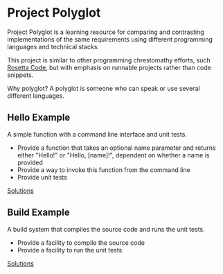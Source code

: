 # Project Polyglot

Project Polyglot is a learning resource for comparing and contrasting implementations of the same requirements
using different programming languages and technical stacks.

This project is similar to other programming chrestomathy efforts, such [Rosetta Code](http://www.rosettacode.org),
but with emphasis on runnable projects rather than code snippets.

Why polyglot? A polyglot is someone who can speak or use several different languages.

## Hello Example

A simple function with a command line interface and unit tests.

* Provide a function that takes an optional name parameter and returns either "Hello!" or "Hello, [name]!",
  dependent on whether a name is provided
* Provide a way to invoke this function from the command line
* Provide unit tests

[Solutions](hello/README.md)

## Build Example

A build system that compiles the source code and runs the unit tests.

* Provide a facility to compile the source code
* Provide a facility to run the unit tests

[Solutions](build/README.md)

